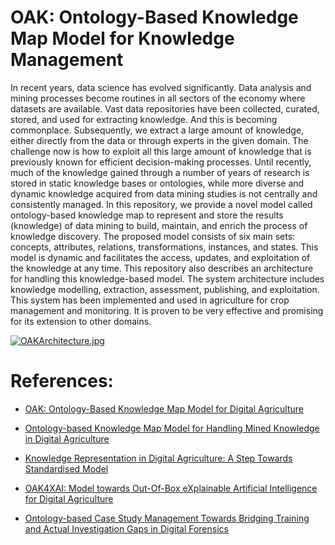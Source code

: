 # OAK: Ontology-Based Knowledge Map Model for Knowledge Management

In recent years, data science has evolved significantly. Data analysis and mining processes become routines in all sectors of the economy where datasets are available. Vast data repositories have been collected, curated, stored, and used for extracting knowledge. And this is becoming commonplace. Subsequently, we extract a large amount of knowledge, either directly from the data or through experts in the given domain. The challenge now is how to exploit all this large amount of knowledge that is previously known for efficient decision-making processes. Until recently, much of the knowledge gained through a number of years of research is stored in static knowledge bases or ontologies, while more diverse and dynamic knowledge acquired from data mining studies is not centrally and consistently managed. In this repository, we provide a novel model called ontology-based knowledge map to represent and store the results (knowledge) of data mining to build, maintain, and enrich the process of knowledge discovery. The proposed model consists of six main sets: concepts, attributes, relations, transformations, instances, and states. This model is dynamic and facilitates the access, updates, and exploitation of the knowledge at any time. This repository also describes an architecture for handling this knowledge-based model. The system architecture includes knowledge modelling, extraction, assessment, publishing, and exploitation. This system has been implemented and used in agriculture for crop management and monitoring. It is proven to be very effective and promising for its extension to other domains.

[![OAKArchitecture.jpg](https://i.postimg.cc/qR1L0LZL/OAKArchitecture.jpg)](https://postimg.cc/VrbMWjwr)

# References:

- [OAK: Ontology-Based Knowledge Map Model for Digital Agriculture](https://link.springer.com/chapter/10.1007/978-3-030-63924-2_14)

- [Ontology-based Knowledge Map Model for Handling Mined Knowledge in Digital Agriculture](https://researchrepository.ucd.ie/bitstreams/054276ef-d32e-4cb3-9307-196296462853/download)

- [Knowledge Representation in Digital Agriculture: A Step Towards Standardised Model](https://www.sciencedirect.com/science/article/pii/S0168169922004446)

- [OAK4XAI: Model towards Out-Of-Box eXplainable Artificial Intelligence for Digital Agriculture](https://link.springer.com/chapter/10.1007/978-3-031-21441-7_17)

- [Ontology-based Case Study Management Towards Bridging Training and Actual Investigation Gaps in Digital Forensics](https://www.sciencedirect.com/science/article/pii/S2666281723001336)
